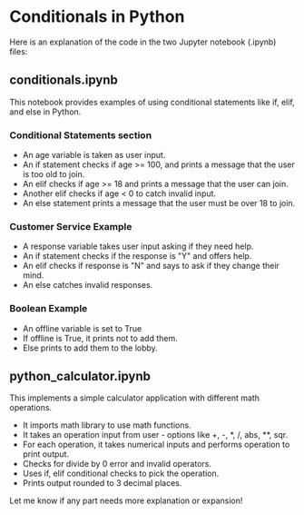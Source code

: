 # Conditionals in Python
Here is an explanation of the code in the two Jupyter notebook (.ipynb) files:

## conditionals.ipynb

This notebook provides examples of using conditional statements like if, elif, and else in Python.

### Conditional Statements section

- An age variable is taken as user input.
- An if statement checks if age >= 100, and prints a message that the user is too old to join.
- An elif checks if age >= 18 and prints a message that the user can join.
- Another elif checks if age < 0 to catch invalid input. 
- An else statement prints a message that the user must be over 18 to join.

### Customer Service Example 

- A response variable takes user input asking if they need help.
- An if statement checks if the response is "Y" and offers help.
- An elif checks if response is "N" and says to ask if they change their mind.
- An else catches invalid responses.

### Boolean Example

- An offline variable is set to True  
- If offline is True, it prints not to add them.
- Else prints to add them to the lobby.

## python_calculator.ipynb

This implements a simple calculator application with different math operations.

- It imports math library to use math functions.
- It takes an operation input from user - options like +, -, *, /, abs, **, sqr.
- For each operation, it takes numerical inputs and performs operation to print output.
- Checks for divide by 0 error and invalid operators. 
- Uses if, elif conditional checks to pick the operation.
- Prints output rounded to 3 decimal places.

Let me know if any part needs more explanation or expansion!
